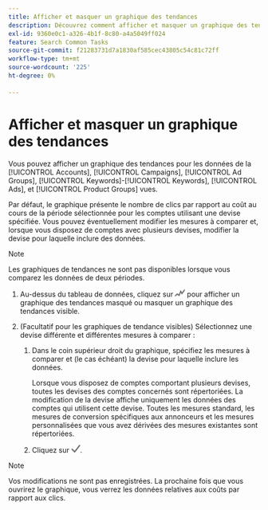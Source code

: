 ```yaml
---
title: Afficher et masquer un graphique des tendances
description: Découvrez comment afficher et masquer un graphique des tendances pour les données dans certaines vues de gestion de campagne.
exl-id: 9360e0c1-a326-4b1f-8c80-a4a5049ff024
feature: Search Common Tasks
source-git-commit: f21283731d7a1830af585cec43805c54c81c72ff
workflow-type: tm+mt
source-wordcount: '225'
ht-degree: 0%

---
```


# Afficher et masquer un graphique des tendances

Vous pouvez afficher un graphique des tendances pour les données de la [!UICONTROL Accounts], [!UICONTROL Campaigns], [!UICONTROL Ad Groups], [!UICONTROL Keywords]-[!UICONTROL Keywords], [!UICONTROL Ads], et [!UICONTROL Product Groups] vues.

Par défaut, le graphique présente le nombre de clics par rapport au coût au cours de la période sélectionnée pour les comptes utilisant une devise spécifiée. Vous pouvez éventuellement modifier les mesures à comparer et, lorsque vous disposez de comptes avec plusieurs devises, modifier la devise pour laquelle inclure des données.

>[!NOTE]
>
>Les graphiques de tendances ne sont pas disponibles lorsque vous comparez les données de deux périodes.

1. Au-dessus du tableau de données, cliquez sur ![Graphiques](/help/search-social-commerce/assets/trend-chart.png "Graphiques") pour afficher un graphique des tendances masqué ou masquer un graphique des tendances visible.

1. (Facultatif pour les graphiques de tendance visibles) Sélectionnez une devise différente et différentes mesures à comparer :

   1. Dans le coin supérieur droit du graphique, spécifiez les mesures à comparer et (le cas échéant) la devise pour laquelle inclure les données.

      Lorsque vous disposez de comptes comportant plusieurs devises, toutes les devises des comptes concernés sont répertoriées. La modification de la devise affiche uniquement les données des comptes qui utilisent cette devise. Toutes les mesures standard, les mesures de conversion spécifiques aux annonceurs et les mesures personnalisées que vous avez dérivées des mesures existantes sont répertoriées.

   1. Cliquez sur ![Enregistrer](/help/search-social-commerce/assets/save-checkmark.png "Enregistrer").

>[!NOTE]
>
>Vos modifications ne sont pas enregistrées. La prochaine fois que vous ouvrirez le graphique, vous verrez les données relatives aux coûts par rapport aux clics.
